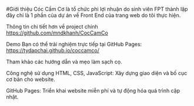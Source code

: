 #Giới thiệu
Cóc Cầm Cơ là tổ chức phi lợi nhuận do sinh viên FPT thành lập đây chỉ là 1 phần của dự án về Front End của trang web do tôi thực hiện.

Thông tin chi tiết hơn về project chính https://github.com/mndkhanh/CocCamCo

Demo
Bạn có thể trải nghiệm trực tiếp tại GitHub Pages:
https://tydapchai.github.io/coccamco/

Tham khảo các hướng dẫn và mẹo làm sạch cọ.

Công nghệ sử dụng
HTML, CSS, JavaScript: Xây dựng giao diện và bố cục cơ bản cho website.

GitHub Pages: Triển khai website miễn phí và tự động hóa quá trình cập nhật.
